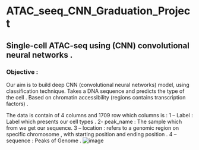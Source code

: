 # ATAC_seeq_CNN_Graduation_Project
## Single-cell ATAC-seq using (CNN) convolutional neural networks .

### Objective :
Our aim is to build deep CNN (convolutional neural networks) model, using classification technique.
Takes a DNA sequence and predicts the type of the cell .
Based on chromatin accessibility (regions contains transcription factors) .

The data is contain of 4 columns and 1709 row which columns is :
1 – Label : Label which presents our cell types .
2- peak_name : The sample which from we get our sequence.
3 – location : refers to a genomic region on specific chromosome , with starting position  and ending position .
4 – sequence : Peaks of Genome . 
![image](https://github.com/Heba2424/ATAC_seq_CNN_Graduation_Project/assets/74387847/a16579e1-921e-49c6-b83a-936455aa7978)




